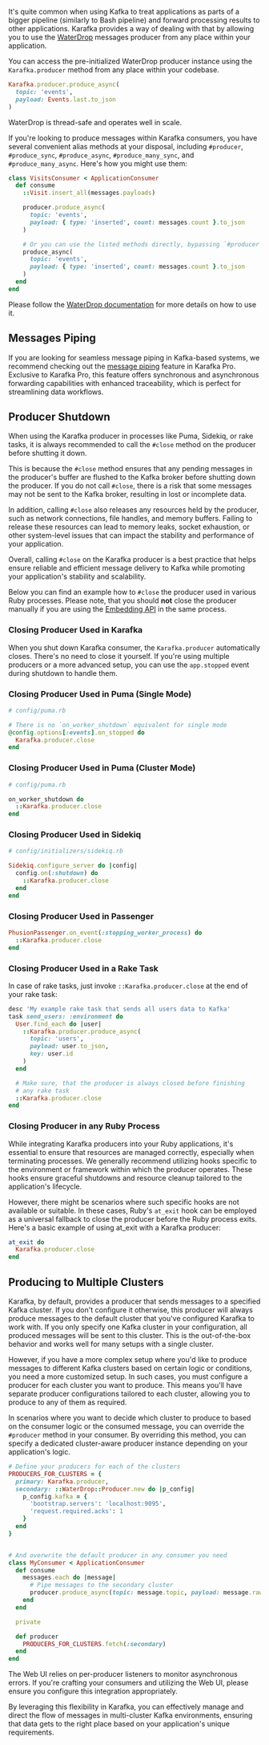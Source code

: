 It's quite common when using Kafka to treat applications as parts of a bigger pipeline (similarly to Bash pipeline) and forward processing results to other applications. Karafka provides a way of dealing with that by allowing you to use the [WaterDrop](https://github.com/karafka/waterdrop) messages producer from any place within your application.

You can access the pre-initialized WaterDrop producer instance using the `Karafka.producer` method from any place within your codebase.

```ruby
Karafka.producer.produce_async(
  topic: 'events',
  payload: Events.last.to_json
)
```

WaterDrop is thread-safe and operates well in scale.

If you're looking to produce messages within Karafka consumers, you have several convenient alias methods at your disposal, including `#producer`, `#produce_sync`, `#produce_async`, `#produce_many_sync`, and `#produce_many_async`. Here's how you might use them:

```ruby
class VisitsConsumer < ApplicationConsumer
  def consume
    ::Visit.insert_all(messages.payloads)

    producer.produce_async(
      topic: 'events',
      payload: { type: 'inserted', count: messages.count }.to_json
    )

    # Or you can use the listed methods directly, bypassing `#producer` reference:
    produce_async(
      topic: 'events',
      payload: { type: 'inserted', count: messages.count }.to_json
    )
  end
end
```

Please follow the [WaterDrop documentation](https://karafka.io/docs/WaterDrop-Usage/) for more details on how to use it.

## Messages Piping

If you are looking for seamless message piping in Kafka-based systems, we recommend checking out the [message piping](https://karafka.io/docs/Pro-Piping) feature in Karafka Pro. Exclusive to Karafka Pro, this feature offers synchronous and asynchronous forwarding capabilities with enhanced traceability, which is perfect for streamlining data workflows.

## Producer Shutdown

When using the Karafka producer in processes like Puma, Sidekiq, or rake tasks, it is always recommended to call the `#close` method on the producer before shutting it down.

This is because the `#close` method ensures that any pending messages in the producer's buffer are flushed to the Kafka broker before shutting down the producer. If you do not call `#close`, there is a risk that some messages may not be sent to the Kafka broker, resulting in lost or incomplete data.

In addition, calling `#close` also releases any resources held by the producer, such as network connections, file handles, and memory buffers. Failing to release these resources can lead to memory leaks, socket exhaustion, or other system-level issues that can impact the stability and performance of your application.

Overall, calling `#close` on the Karafka producer is a best practice that helps ensure reliable and efficient message delivery to Kafka while promoting your application's stability and scalability.

Below you can find an example how to `#close` the producer used in various Ruby processes. Please note, that you should **not** close the producer manually if you are using the [Embedding API](Embedding) in the same process.

### Closing Producer Used in Karafka

When you shut down Karafka consumer, the `Karafka.producer` automatically closes. There's no need to close it yourself. If you're using multiple producers or a more advanced setup, you can use the `app.stopped` event during shutdown to handle them.

### Closing Producer Used in Puma (Single Mode)

```ruby
# config/puma.rb 

# There is no `on_worker_shutdown` equivalent for single mode
@config.options[:events].on_stopped do
  Karafka.producer.close
end
```

### Closing Producer Used in Puma (Cluster Mode)

```ruby
# config/puma.rb 

on_worker_shutdown do
  ::Karafka.producer.close
end
```

### Closing Producer Used in Sidekiq

```ruby
# config/initializers/sidekiq.rb

Sidekiq.configure_server do |config|
  config.on(:shutdown) do
    ::Karafka.producer.close
  end
end
```

### Closing Producer Used in Passenger

```ruby
PhusionPassenger.on_event(:stopping_worker_process) do
  ::Karafka.producer.close
end
```

### Closing Producer Used in a Rake Task

In case of rake tasks, just invoke `::Karafka.producer.close` at the end of your rake task:

```ruby
desc 'My example rake task that sends all users data to Kafka'
task send_users: :environment do
  User.find_each do |user|
    ::Karafka.producer.produce_async(
      topic: 'users',
      payload: user.to_json,
      key: user.id
    )
  end

  # Make sure, that the producer is always closed before finishing
  # any rake task
  ::Karafka.producer.close
end
```

### Closing Producer in any Ruby Process

While integrating Karafka producers into your Ruby applications, it's essential to ensure that resources are managed correctly, especially when terminating processes. We generally recommend utilizing hooks specific to the environment or framework within which the producer operates. These hooks ensure graceful shutdowns and resource cleanup tailored to the application's lifecycle.

However, there might be scenarios where such specific hooks are not available or suitable. In these cases, Ruby's `at_exit` hook can be employed as a universal fallback to close the producer before the Ruby process exits. Here's a basic example of using at_exit with a Karafka producer:

```ruby
at_exit do
  Karafka.producer.close
end
```

## Producing to Multiple Clusters

Karafka, by default, provides a producer that sends messages to a specified Kafka cluster. If you don't configure it otherwise, this producer will always produce messages to the default cluster that you've configured Karafka to work with. If you only specify one Kafka cluster in your configuration, all produced messages will be sent to this cluster. This is the out-of-the-box behavior and works well for many setups with a single cluster.

However, if you have a more complex setup where you'd like to produce messages to different Kafka clusters based on certain logic or conditions, you need a more customized setup. In such cases, you must configure a producer for each cluster you want to produce. This means you'll have separate producer configurations tailored to each cluster, allowing you to produce to any of them as required.

In scenarios where you want to decide which cluster to produce to based on the consumer logic or the consumed message, you can override the `#producer` method in your consumer. By overriding this method, you can specify a dedicated cluster-aware producer instance depending on your application's logic.

```ruby
# Define your producers for each of the clusters
PRODUCERS_FOR_CLUSTERS = {
  primary: Karafka.producer,
  secondary: ::WaterDrop::Producer.new do |p_config|
    p_config.kafka = {
      'bootstrap.servers': 'localhost:9095',
      'request.required.acks': 1
    }
  end
}


# And overwrite the default producer in any consumer you need
class MyConsumer < ApplicationConsumer
  def consume
    messages.each do |message|
      # Pipe messages to the secondary cluster
      producer.produce_async(topic: message.topic, payload: message.raw_payload)
    end
  end

  private

  def producer
    PRODUCERS_FOR_CLUSTERS.fetch(:secondary)
  end
end
```

The Web UI relies on per-producer listeners to monitor asynchronous errors. If you're crafting your consumers and utilizing the Web UI, please ensure you configure this integration appropriately.

By leveraging this flexibility in Karafka, you can effectively manage and direct the flow of messages in multi-cluster Kafka environments, ensuring that data gets to the right place based on your application's unique requirements.
